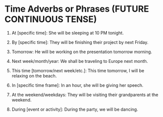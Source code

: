 # Time Adverbs or Phrases (FUTURE CONTINUOUS TENSE)

1. At [specific time]:
    She will be sleeping at 10 PM tonight.

2. By [specific time]:
   They will be finishing their project by next Friday.

3. Tomorrow:
   He will be working on the presentation tomorrow morning.

4. Next week/month/year:
   We shall be traveling to Europe next month.

5. This time [tomorrow/next week/etc.]:
    This time tomorrow, I will be relaxing on the beach.

6. In [specific time frame]:
   In an hour, she will be giving her speech.

7. At the weekend/weekdays:
   They will be visiting their grandparents at the weekend.
   
8. During [event or activity]:
   During the party, we will be dancing.